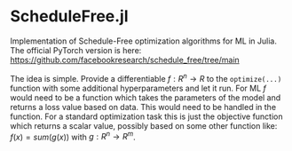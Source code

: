 # ScheduleFree.jl
Implementation of Schedule-Free optimization algorithms for ML in Julia.
The official PyTorch version is here: https://github.com/facebookresearch/schedule_free/tree/main


The idea is simple. Provide a differentiable $f: R^n \to R$ to the `optimize(...)` function with some additional hyperparameters and let it run.
For ML $f$ would need to be a function which takes the parameters of the model and returns a loss value based on data. This would need to be handled in the function.
For a standard optimization task this is just the objective function which returns a scalar value, possibly based on some other function like: $f(x) = sum(g(x))$ with $g: R^n \to R^m$.